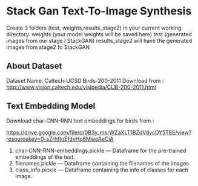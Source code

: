 # Stack Gan Text-To-Image Synthesis
Create 3 folders (test, weights,results_stage2) in your current working directory.
weights (your model weights will be saved here) test (generated images from our stage I StackGAN)
results_stage2 will have the generated images from stage2 fo StackGAN

## About Dataset
Dataset Name: Caltech-UCSD Birds-200-2011
Download from : http://www.vision.caltech.edu/visipedia/CUB-200-2011.html

## Text Embedding Model
Download char-CNN-RNN text embeddings for birds from :

https://drive.google.com/file/d/0B3y_msrWZaXLT1BZdVdycDY5TEE/view?resourcekey=0-sZrhftoEfdvHq6MweAeCjA

1. char-CNN-RNN-embeddings.pickle — Dataframe for the pre-trained embeddings of the text.
2. filenames.pickle — Dataframe containing the filenames of the images.
3. class_info.pickle — Dataframe containing the info of classes for each image.

